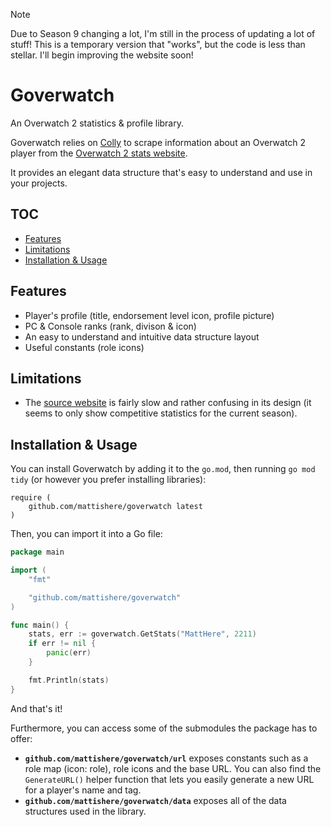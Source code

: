 > [!NOTE]
> Due to Season 9 changing a lot, I'm still in the process of updating a lot of stuff! This is a temporary version that "works", but the code is less than stellar. I'll begin improving the website soon!

# Goverwatch
An Overwatch 2 statistics & profile library.

Goverwatch relies on [Colly](https://github.com/gocolly/colly) to scrape information about an Overwatch 2 player from the [Overwatch 2 stats website](https://overwatch.blizzard.com/en-us/career/).

It provides an elegant data structure that's easy to understand and use in your projects.

## TOC
- [Features](#features)
- [Limitations](#limitations)
- [Installation & Usage](#installation--usage)

## Features
- Player's profile (title, endorsement level icon, profile picture)
- PC & Console ranks (rank, divison & icon)
- An easy to understand and intuitive data structure layout
- Useful constants (role icons)

## Limitations
- The [source website](https://overwatch.blizzard.com/en-us/career/) is fairly slow and rather confusing in its design (it seems to only show competitive statistics for the current season).

## Installation & Usage
You can install Goverwatch by adding it to the `go.mod`, then running `go mod tidy` (or however you prefer installing libraries):
```
require (
    github.com/mattishere/goverwatch latest
)
```

Then, you can import it into a Go file:
```Go
package main

import (
	"fmt"

	"github.com/mattishere/goverwatch"
)

func main() {
	stats, err := goverwatch.GetStats("MattHere", 2211)
	if err != nil {
		panic(err)
	}

	fmt.Println(stats)
}
```

And that's it!

Furthermore, you can access some of the submodules the package has to offer:
- **`github.com/mattishere/goverwatch/url`** exposes constants such as a role map (icon: role), role icons and the base URL. You can also find the `GenerateURL()` helper function that lets you easily generate a new URL for a player's name and tag.
- **`github.com/mattishere/goverwatch/data`** exposes all of the data structures used in the library.